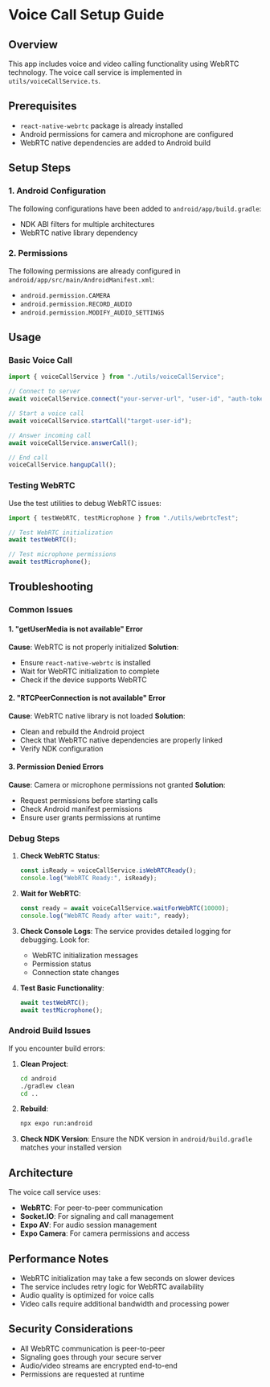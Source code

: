 # Voice Call Setup Guide

## Overview

This app includes voice and video calling functionality using WebRTC technology. The voice call service is implemented in `utils/voiceCallService.ts`.

## Prerequisites

- `react-native-webrtc` package is already installed
- Android permissions for camera and microphone are configured
- WebRTC native dependencies are added to Android build

## Setup Steps

### 1. Android Configuration

The following configurations have been added to `android/app/build.gradle`:

- NDK ABI filters for multiple architectures
- WebRTC native library dependency

### 2. Permissions

The following permissions are already configured in `android/app/src/main/AndroidManifest.xml`:

- `android.permission.CAMERA`
- `android.permission.RECORD_AUDIO`
- `android.permission.MODIFY_AUDIO_SETTINGS`

## Usage

### Basic Voice Call

```typescript
import { voiceCallService } from "./utils/voiceCallService";

// Connect to server
await voiceCallService.connect("your-server-url", "user-id", "auth-token");

// Start a voice call
await voiceCallService.startCall("target-user-id");

// Answer incoming call
await voiceCallService.answerCall();

// End call
voiceCallService.hangupCall();
```

### Testing WebRTC

Use the test utilities to debug WebRTC issues:

```typescript
import { testWebRTC, testMicrophone } from "./utils/webrtcTest";

// Test WebRTC initialization
await testWebRTC();

// Test microphone permissions
await testMicrophone();
```

## Troubleshooting

### Common Issues

#### 1. "getUserMedia is not available" Error

**Cause**: WebRTC is not properly initialized
**Solution**:

- Ensure `react-native-webrtc` is installed
- Wait for WebRTC initialization to complete
- Check if the device supports WebRTC

#### 2. "RTCPeerConnection is not available" Error

**Cause**: WebRTC native library is not loaded
**Solution**:

- Clean and rebuild the Android project
- Check that WebRTC native dependencies are properly linked
- Verify NDK configuration

#### 3. Permission Denied Errors

**Cause**: Camera or microphone permissions not granted
**Solution**:

- Request permissions before starting calls
- Check Android manifest permissions
- Ensure user grants permissions at runtime

### Debug Steps

1. **Check WebRTC Status**:

   ```typescript
   const isReady = voiceCallService.isWebRTCReady();
   console.log("WebRTC Ready:", isReady);
   ```

2. **Wait for WebRTC**:

   ```typescript
   const ready = await voiceCallService.waitForWebRTC(10000);
   console.log("WebRTC Ready after wait:", ready);
   ```

3. **Check Console Logs**:
   The service provides detailed logging for debugging. Look for:

   - WebRTC initialization messages
   - Permission status
   - Connection state changes

4. **Test Basic Functionality**:
   ```typescript
   await testWebRTC();
   await testMicrophone();
   ```

### Android Build Issues

If you encounter build errors:

1. **Clean Project**:

   ```bash
   cd android
   ./gradlew clean
   cd ..
   ```

2. **Rebuild**:

   ```bash
   npx expo run:android
   ```

3. **Check NDK Version**:
   Ensure the NDK version in `android/build.gradle` matches your installed version

## Architecture

The voice call service uses:

- **WebRTC**: For peer-to-peer communication
- **Socket.IO**: For signaling and call management
- **Expo AV**: For audio session management
- **Expo Camera**: For camera permissions and access

## Performance Notes

- WebRTC initialization may take a few seconds on slower devices
- The service includes retry logic for WebRTC availability
- Audio quality is optimized for voice calls
- Video calls require additional bandwidth and processing power

## Security Considerations

- All WebRTC communication is peer-to-peer
- Signaling goes through your secure server
- Audio/video streams are encrypted end-to-end
- Permissions are requested at runtime
